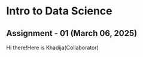 # Intro to Data Science 
## Assignment - 01 (March 06, 2025)

Hi there!Here is Khadija(Collaborator)